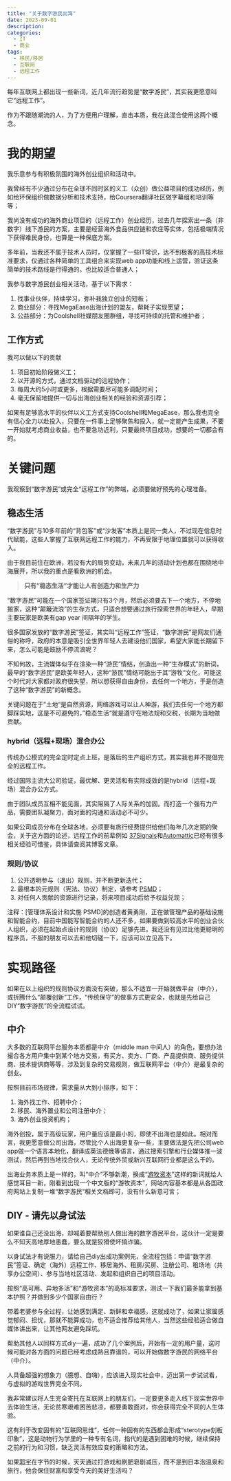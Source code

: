 ```yaml
---
title: "关于数字游民出海"
date: 2023-09-01
description: 
categories:
  - IT
  - 商业
tags:
  - 移民/移居
  - 互联网
  - 远程工作
---
```


每年互联网上都出现一些新词，近几年流行趋势是“数字游民”，其实我更愿意叫它“远程工作”。

作为不跟随潮流的人，为了方便用户理解，直击本质，我在此混合使用这两个概念。


# **我的期望**

我乐意参与有积极氛围的海外创业组织和活动中。

我曾经有不少通过分布在全球不同时区的义工（众创）做公益项目的成功经历，例如给环保组织做数据分析和技术支持，给Coursera翻译社区做字幕组和培训等等；

我尚没有成功的海外商业项目的（远程工作）创业经历，过去几年探索出一条（非数字）线下游民的方案，主要是经营海外食品供应链和农庄等实体，包括极端情况下获得难民身份，也算是一种保底方案。

多年前，当我还不属于技术人员时，仅掌握了一些IT常识，达不到极客的高技术标准要求，仅通过各种简单的工具组合来实现web app功能和线上运营，验证这条简单的技术路线是行得通的，也比较适合普通人；

我参与数字游民创业相关活动，基于以下需求：

1. 找事业伙伴，持续学习，弥补我独立创业的短板；
2. 商业部分：寻找MegaEase出海计划的盟友，帮耗子实现愿望；
3. 公益部分：为Coolshell社媒朋友圈群组，寻找可持续的托管和维护者；

## **工作方式**

我可以做以下的贡献

1. 项目初始阶段做义工；
2. 以开源的方式，通过文档驱动的远程协作；
3. 每周大约5小时或更多，根据需要尽可能多调配时间；
4. 毫无保留地提供一切与出海创业相关的经验和资源引荐；

如果有足够高水平的伙伴以义工方式支持Coolshell和MegaEase，那么我也完全有信心全力以赴投入，只要在一件事上足够聚焦和投入，就一定能产生成果，不要一开始就考虑商业收益，也不要急功近利，只要最终项目成功，想要的一切都会有的。

# 关键问题

我观察到“数字游民”或完全“远程工作”的弊端，必须要做好预先的心理准备。

## 稳态生活

“数字游民”与10多年前的“背包客”或“沙发客”本质上是同一类人，不过现在信息时代赋能，这些人掌握了互联网远程工作的能力，不再受限于地理位置就可以获得收入。

由于我目前住在欧洲，若没有大的局势变动，未来几年的活动计划也都在围绕地中海展开，所以我的重点是看欧洲的机会。

> **只有“稳态生活”才能让人有创造力和生产力**

“数字游民”可能在一个国家签证期只有3个月，然后必须要去下一个地方，不停地搬家，这种“颠簸流浪”的生存方式，只适合想要通过旅行探索世界的年轻人，早期主要玩家是欧美有gap year 间隔年的学生。

很多国家发放的“数字游民”签证，其实叫“远程工作”签证，“数字游民”是网友们通俗的称呼，政府的本意是吸引全世界年轻人去建设他们国家，希望大家能长期留下来，怎么可能是鼓励不停流浪呢？

不知何故，主流媒体似乎在渲染一种“游民”情结，创造出一种“生存模式”的新词，最早的“数字游民”是欧美年轻人，这种“游民”情结可能出于其”游牧“文化，可能这个时代对大家都对政府很失望，所以想获得自由身份，去任何一个地方，于是创造了这种“数字游民”的新概念。

关键问题在于”土地“是自然资源，网络游戏可以让人神游，我们去任何一个地方都脚踩实地，这是不可避免的，”稳态生活“就是遵守在地法规和交税，长期为当地做贡献。

### hybrid（远程+现场）混合办公

传统办公模式的完全定时定点上班，是落后的生产组织方式，其实我也并不提倡完全的远程工作。

经过国际主流大公司验证，最优解、更灵活和有实际成效的是hybrid（远程+现场）混合办公方式。

由于团队成员互相不能见面，其实阻隔了人际关系的加固。而打造一个强有力产品，需要团队凝聚力，面对面的沟通和活动必不可少。

如果公司成员分布在全球各地，必须要有旅行经费提供给他们每年几次定期的聚会，关于这方面的论述，远程工作的前辈例如 [37Signals](http://37signals.com)和[Automattic](http://automattic.com)已经有很多相关经验可借鉴，具体请查阅其博客文章。

### 规则/协议

1. 公开透明参与（退出）规则，并不断更新迭代；
2. 最根本的元规则（宪法、协议）制定，请参考 [PSMD](https://atomx.cc/PSMD-6196a861613843c593d279e6979ffa0e)；
3. 对任何人贡献的资源进行记录，将来项目成功后给予权益兑现；

注释：[管理体系设计和实施 PSMD]的创造者黄勇刚，正在做管理产品的基础设施和智能合约，目前中国能写智能合约的人还不多，如果要做到较高水平的创业合伙人组织，必须在起始点设计的规则（协议）足够先进，我还没有见过比他更聪明的程序员，不服的朋友可以去和他切磋一下，应该可以立见高下。

# 实现路径

如果在以上组织的规则协议方面没有突破，那么不适宜一开始就做平台（中介），或折腾什么“颠覆创新”工作，“传统保守”的做事方式更安全，也就是先给自己DIY“数字游民”的全流程试试。


## 中介

大多数的互联网平台服务本质都是中介（middle man 中间人）的角色，要想办法撮合各方用户集中到某个地方交易，有买方、卖方、厂商、产品提供商、服务提供商、技术提供商等等，涉及到复杂的交易规则，做互联网平台（中介）是最复杂的创业。

按照目前市场规律，需求量从大到小排序，如下：
1. 海外找工作、招聘中介；
2. 移民、海外置业和公司注册中介；
3. 海外创业投资机构；

海外创投，属于高级玩家，用户量应该是最小的，即使不出海也是如此。相对而言，我更愿意做公司出海，尽管比个人出海更复杂一些，主要做法是先把公司web app做一个语言本地化，翻译成英法德俄等语言，通过搜索引擎和行业媒体推一波测试，然后再到当地找合伙人，无论传统外贸或新兴互联网行业都是这么干的。

出海业务本质上是一样的，叫“中介”不够新潮，换成“[游牧资本](https://nomadcapitalist.com/)”这样的新词就给人感觉耳目一新，刚看到出现一个中文版的“游牧资本”，网站内容基本都是从各国政府网站上复制一堆“数字游民”相关文档即可，没有什么新意可言；

## DIY - 请先以身试法

如果谁自己还没出海，却喊着要帮助别人做出海的数字游民平台，这伙计一定是要么不知天高地厚地愚蠢，要么就是狡猾使坏搞诈骗。

以身试法才有说服力，请给自己diy出成功案例先，全流程包括：申请“数字游民”签证、确定（海外）远程工作、移居海外、租房/买房、注册公司、租场地（共享办公空间）、参与当地社区活动、发起和组织自己的项目活动。

按照“高可用、异地多活”和“游牧资本”的高标准要求，测试一下我们最多能拿到基本护照？并做到多少个国家自由行？

带着老婆参与全过程，让她感到满足、新鲜和幸福感，这就成功了，如果让家属感觉郁闷、担忧，那就不能算成功，也不适合推荐给其他人，当然这些经验适合做自媒体讲出来，让其他网友避免踩坑。

帮助其他人以同样方式diy一遍，成功了几个案例后，开始有一定的用户量，这时候可能对各方面的问题已经考虑成熟且靠谱的，可以开始做数字游民的网络平台（中介）。

人具备超强的想象力（臆想、自嗨），应该进入现实社会中，迈出第一步试试看，与虚拟的游戏世界完全不同。

我非常建议将人生完全寄托在互联网上的朋友们，一定要更多走入线下现实世界中去体验生活，无论贫寒艰难困苦悲凉，都要勇敢面对，你会获得完全不同的人生体验。

这有利于改变固有的“互联网思维”，任何一种固有的东西都会形成“sterotype刻板印象”，这是动物行为学里的一种专有名词，指代的是遇到困难的时候，继续保持之前的行为和习惯，缺乏灵活有效应变的策略和方法。

如果[郭宇](http://guoyu.mirror.xyz)在字节的时候，天天通过打游戏和刷肥皂剧减压，而不是到日本泡温泉和旅行，他会保住财富和享受今天的美好生活吗？

